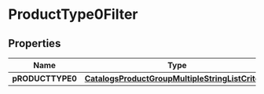 

# ProductType0Filter

## Properties

Name | Type | Description | Notes
------------ | ------------- | ------------- | -------------
**pRODUCTTYPE0** | [**CatalogsProductGroupMultipleStringListCriteria**](.md) |  | 




